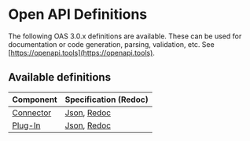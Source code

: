 # Open API Definitions

The following OAS 3.0.x definitions are available. These can be used for documentation or code generation, parsing, validation, etc. See [https://openapi.tools](https://openapi.tools).


## Available definitions

| Component                               | Specification (Redoc)                                                                                                                                                                                                 |
|-----------------------------------------|-----------------------------------------------------------------------------------------------------------------------------------------------------------------------------------------------------------------------|
| [Connector](/architecture/connector.md) | [Json](/open-api-definitions/connector/connector.json), [Redoc](https://redocly.github.io/redoc/?url=https://raw.githubusercontent.com/DigitaleDeltaOrg/C-API-api/main/open-api-definitions/connector/connector.json) |
| [Plug-In](/architecture/plug-in.md)     | [Json](/open-api-definitions/plug-in/plug-in.json), [Redoc](https://redocly.github.io/redoc/?url=https://raw.githubusercontent.com/DigitaleDeltaOrg/C-API-api/main/open-api-definitions/plug-in/plug-in.json)         |


